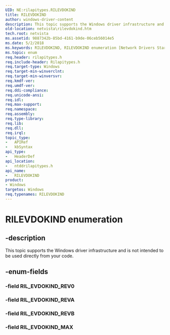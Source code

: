 ```yaml
---
UID: NE:rilapitypes.RILEVDOKIND
title: RILEVDOKIND
author: windows-driver-content
description: This topic supports the Windows driver infrastructure and is not intended to be used directly from your code.
old-location: netvista\rilevdokind.htm
tech.root: netvista
ms.assetid: 9887342b-85bd-4161-b9de-06ceb56014e5
ms.date: 5/2/2018
ms.keywords: RILEVDOKIND, RILEVDOKIND enumeration [Network Drivers Starting with Windows Vista], RIL_EVDOKIND_MAX, RIL_EVDOKIND_REVA, RIL_EVDOKIND_REVB, netvista.rilevdokind, ntddrilapitypes/RILEVDOKIND, ntddrilapitypes/RIL_EVDOKIND_MAX, ntddrilapitypes/RIL_EVDOKIND_REVA, ntddrilapitypes/RIL_EVDOKIND_REVB
ms.topic: enum
req.header: rilapitypes.h
req.include-header: Rilapitypes.h
req.target-type: Windows
req.target-min-winverclnt: 
req.target-min-winversvr: 
req.kmdf-ver: 
req.umdf-ver: 
req.ddi-compliance: 
req.unicode-ansi: 
req.idl: 
req.max-support: 
req.namespace: 
req.assembly: 
req.type-library: 
req.lib: 
req.dll: 
req.irql: 
topic_type:
-	APIRef
-	kbSyntax
api_type:
-	HeaderDef
api_location:
-	ntddrilapitypes.h
api_name:
-	RILEVDOKIND
product:
- Windows
targetos: Windows
req.typenames: RILEVDOKIND
---
```


# RILEVDOKIND enumeration


## -description


This topic supports the Windows driver infrastructure and is not intended to be used directly from your code.


## -enum-fields




### -field RIL_EVDOKIND_REV0


### -field RIL_EVDOKIND_REVA


### -field RIL_EVDOKIND_REVB


### -field RIL_EVDOKIND_MAX

